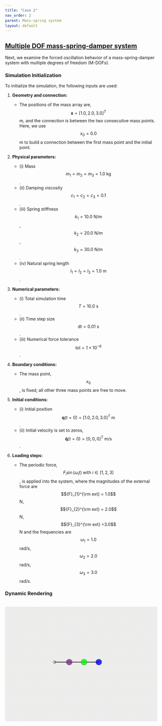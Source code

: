 ```yaml
---
title: "Case 2"
nav_order: 2
parent: Mass-spring system
layout: default
---
```


## [Multiple DOF mass-spring-damper system](https://github.com/weicheng-huang-mechanics/DDG_Tutorial/tree/main/mass_spring_system/multiple_DOF)

Next, we examine the forced oscillation behavior of a mass-spring-damper system with multiple degrees of freedom (M-DOFs).

### Simulation Initialization

To initialize the simulation, the following inputs are used:

1. **Geometry and connection:**
   - The positions of the mass array are, $$\mathbf{x} =[1.0, 2.0, 3.0]^{T}$$ m, and the connection is between the two consecutive mass points. Here, we use $$x_{0} = 0.0$$ m to build a connection between the first mass point and the initial point.

2. **Physical parameters:**
   - (i) Mass $${m}_{1} = {m}_{2} = {m}_{3} = 1.0\mathrm{~kg}$$.
   - (ii) Damping viscosity $$ c_{1} = c_{2} = c_{3} = 0.1$$.
   - (iii) Spring stiffness $$k_{1} = 10.0\mathrm{~N/m}$$, $$k_{2} = 20.0\mathrm{~N/m}$$, $$k_{3} = 30.0\mathrm{~N/m}$$.
   - (iv) Natural spring length $$l_{1} = l_{2} = l_{3} = 1.0\mathrm{~m}$$.

3. **Numerical parameters:**
   - (i) Total simulation time $$T=10.0\mathrm{~s}$$.
   - (ii) Time step size $$\mathrm{dt}=0.01\mathrm{~s}$$.
   - (iii) Numerical force tolerance $$\mathrm{tol}=1\times 10^{-6}$$. 

4. **Boundary conditions:**
   - The mass point, $$x_{0}$$, is fixed; all other three mass points are free to move.
     
5. **Initial conditions:**
   - (i) Initial position $$\mathbf{q}(t=0) = [1.0, 2.0, 3.0]^{T} \mathrm{~m}$$.
   - (ii) Initial velocity is set to zeros, $$\mathbf{\dot{q}}(t=0) = [0, 0, 0]^{T} \mathrm{~m/s}$$.

6. **Loading steps:**
   - The periodic force, $$F_{i} \sin (\omega_{i} t) \; \mathrm{with} \; i \in [1,2,3]$$, is applied into the system, where the magnitudes of the external force are $${F}_{1}^{\rm ext} = 1.0$$ N, $${F}_{2}^{\rm ext} = 2.0$$ N, $${F}_{3}^{\rm ext} =3.0$$ N and the frequencies are $$\omega_{1} = 1.0$$ rad/s, $$\omega_{2} = 2.0$$ rad/s, $$\omega_{3} = 3.0$$ rad/s.


### Dynamic Rendering
<br/><img src='../assets/videos/dof_multiple.gif' width="600">
